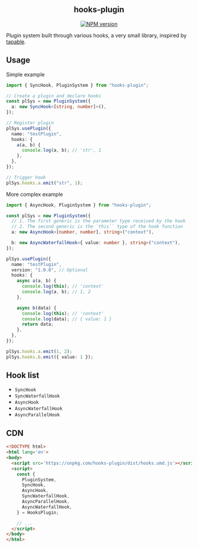 <div align='center'>
<h2>hooks-plugin</h2>

[![NPM version](https://img.shields.io/npm/v/hooks-plugin.svg?color=a1b858&label=)](https://www.npmjs.com/package/hooks-plugin)

</div>

Plugin system built through various hooks, a very small library, inspired by [tapable](https://github.com/webpack/tapable).


## Usage

Simple example

```ts
import { SyncHook, PluginSystem } from "hooks-plugin";

// Create a plugin and declare hooks
const plSys = new PluginSystem({
  a: new SyncHook<[string, number]>(),
});

// Register plugin
plSys.usePlugin({
  name: "testPlugin",
  hooks: {
    a(a, b) {
      console.log(a, b); // 'str', 1
    },
  },
});

// Trigger hook
plSys.hooks.a.emit("str", 1);
```


More complex example

```ts
import { AsyncHook, PluginSystem } from "hooks-plugin";

const plSys = new PluginSystem({
  // 1. The first generic is the parameter type received by the hook
  // 2. The second generic is the `this`` type of the hook function
  a: new AsyncHook<[number, number], string>("context"),

  b: new AsyncWaterfallHook<{ value: number }, string>("context"),
});

plSys.usePlugin({
  name: "testPlugin",
  version: "1.0.0", // Optional
  hooks: {
    async a(a, b) {
      console.log(this); // 'context'
      console.log(a, b); // 1, 2
    },

    async b(data) {
      console.log(this); // 'context'
      console.log(data); // { value: 1 }
      return data;
    },
  },
});

plSys.hooks.a.emit(1, 2);
plSys.hooks.b.emit({ value: 1 });
```


## Hook list

- `SyncHook`
- `SyncWaterfallHook`
- `AsyncHook`
- `AsyncWaterfallHook`
- `AsyncParallelHook`


## CDN

```html
<!DOCTYPE html>
<html lang='en'>
<body>
  <script src='https://unpkg.com/hooks-plugin/dist/hooks.umd.js'></script>
  <script>
    const {
      PluginSystem,
      SyncHook,
      AsyncHook,
      SyncWaterfallHook,
      AsyncParallelHook,
      AsyncWaterfallHook,
    } = HooksPlugin;

    // ...
  </script>
</body>
</html>
```
